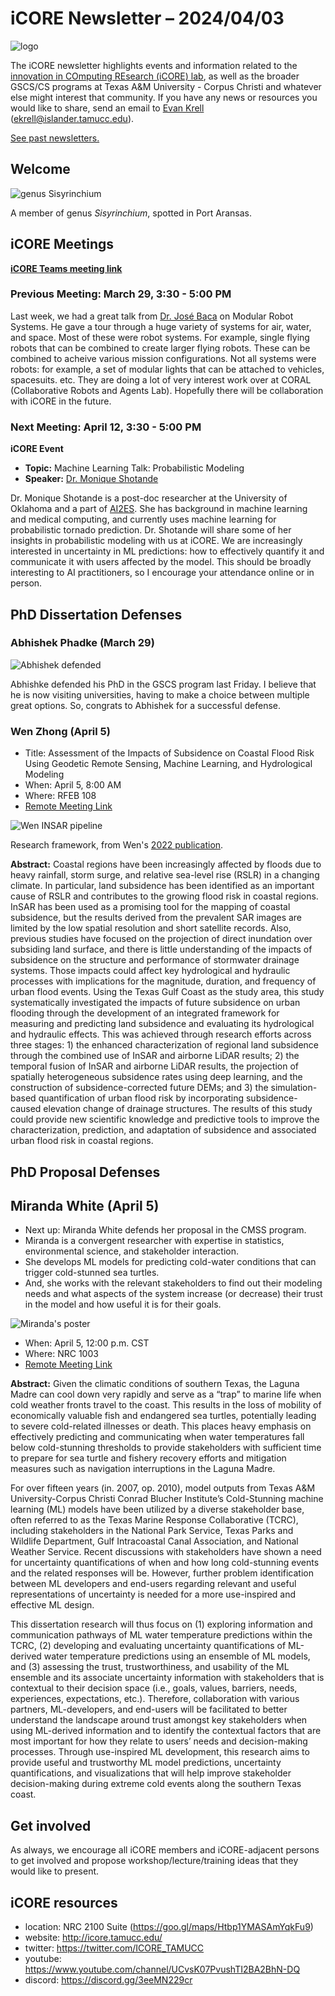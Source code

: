 # iCORE Newsletter – 2024/04/03

![logo](../img/logo_plain_sm.jpg)

The iCORE newsletter highlights events and information related to the [innovation in COmputing REsearch (iCORE) lab](https://icore.tamucc.edu/),
as well as the broader GSCS/CS programs at Texas A&M University - Corpus Christi and whatever else might interest that community.
If you have any news or resources you would like to share, send an email to [Evan Krell](https://scholar.google.com/citations?user=jLuwYGAAAAAJ&hl=en) (ekrell@islander.tamucc.edu).

[See past newsletters.](https://github.com/ekrell/icore_website/tree/main/news)

## Welcome

![genus Sisyrinchium](../img/purple_flower.jpg)

A member of genus _Sisyrinchium_, spotted in Port Aransas. 

## iCORE Meetings

**[iCORE Teams meeting link](https://teams.microsoft.com/l/meetup-join/19%3ameeting_MDdlZDBiMTgtYzVjNS00YjhhLWE5OTctY2Y5YzMyYTljNzU5%40thread.v2/0?context=%7b%22Tid%22%3a%2234cbfaf1-67a6-4781-a9ca-514eb2550b66%22%2c%22Oid%22%3a%22994c008b-0707-4f3c-8ac0-73b65e733430%22%7d)**

### Previous Meeting: March 29, 3:30 - 5:00 PM

Last week, we had a great talk from [Dr. José Baca](https://sites.google.com/site/bacajose/) on Modular Robot Systems. He gave a tour through a huge variety of systems for air, water, and space. Most of these were robot systems. For example, single flying robots that can be combined to create larger flying robots. These can be combined to acheive various mission configurations. Not all systems were robots: for example, a set of modular lights that can be attached to vehicles, spacesuits. etc. They are doing a lot of very interest work over at CORAL (Collaborative Robots and Agents Lab). Hopefully there will be collaboration with iCORE in the future. 

### Next Meeting: April 12, 3:30 - 5:00 PM

**iCORE Event**

- **Topic:** Machine Learning Talk: Probabilistic Modeling 
- **Speaker:** [Dr. Monique Shotande](https://www.researchgate.net/profile/Monique-Shotande)

Dr. Monique Shotande is a post-doc researcher at the University of Oklahoma and a part of [AI2ES](https://www.ai2es.org). She has background in machine learning and medical computing, and currently uses machine learning for probabilistic tornado prediction. Dr. Shotande will share some of her insights in probabilistic modeling with us at iCORE. We are increasingly interested in uncertainty in ML predictions: how to effectively quantify it and communicate it with users affected by the model. This should be broadly interesting to AI practitioners, so I encourage your attendance online or in person. 

## PhD Dissertation Defenses

### Abhishek Phadke (March 29)

![Abhishek defended](../img/abhishek_defended.jpg)

Abhishke defended his PhD in the GSCS program last Friday. I believe that he is now visiting universities, having to make a choice between multiple great options. So, congrats to Abhishek for a successful defense. 

### Wen Zhong (April 5)

- Title: Assessment of the Impacts of Subsidence on Coastal Flood Risk Using Geodetic Remote Sensing, Machine Learning, and Hydrological Modeling
- When: April 5, 8:00 AM
- Where: RFEB 108 
- [Remote Meeting Link](https://nam12.safelinks.protection.outlook.com/?url=https%3A%2F%2Fus05web.zoom.us%2Fj%2F86721343628%3Fpwd%3DJXAaFNbbmmZaHWWFeoU7u2fzagd52Z.1&data=05%7C02%7Cekrell%40islander.tamucc.edu%7Ceb76c68f36b646c4553108dc4f4e7025%7C34cbfaf167a64781a9ca514eb2550b66%7C0%7C0%7C638472445526248465%7CUnknown%7CTWFpbGZsb3d8eyJWIjoiMC4wLjAwMDAiLCJQIjoiV2luMzIiLCJBTiI6Ik1haWwiLCJXVCI6Mn0%3D%7C0%7C%7C%7C&sdata=EQX8zvrcUVoj6htkTqdNyIISXd%2BqZwpU25hL3p2gUlc%3D&reserved=0)

![Wen INSAR pipeline](../img/wen_pipeline.png)

Research framework, from Wen's [2022 publication](https://www.sciencedirect.com/science/article/pii/S0034425722004035).

**Abstract:** Coastal regions have been increasingly affected by floods due to heavy rainfall, storm surge, and relative sea-level rise (RSLR) in a changing climate. In particular, land subsidence has been identified as an important cause of RSLR and contributes to the growing flood risk in coastal regions. InSAR has been used as a promising tool for the mapping of coastal subsidence, but the results derived from the prevalent SAR images are limited by the low spatial resolution and short satellite records. Also, previous studies have focused on the projection of direct inundation over subsiding land surface, and there is little understanding of the impacts of subsidence on the structure and performance of stormwater drainage systems. Those impacts could affect key hydrological and hydraulic processes with implications for the magnitude, duration, and frequency of urban flood events. Using the Texas Gulf Coast as the study area, this study systematically investigated the impacts of future subsidence on urban flooding through the development of an integrated framework for measuring and predicting land subsidence and evaluating its hydrological and hydraulic effects. This was achieved through research efforts across three stages: 1) the enhanced characterization of regional land subsidence through the combined use of InSAR and airborne LiDAR results; 2) the temporal fusion of InSAR and airborne LiDAR results, the projection of spatially heterogeneous subsidence rates using deep learning, and the construction of subsidence-corrected future DEMs; and 3) the simulation-based quantification of urban flood risk by incorporating subsidence-caused elevation change of drainage structures. The results of this study could provide new scientific knowledge and predictive tools to improve the characterization, prediction, and adaptation of subsidence and associated urban flood risk in coastal regions.

## PhD Proposal Defenses

## Miranda White (April 5)

- Next up: Miranda White defends her proposal in the CMSS program.
- Miranda is a convergent researcher with expertise in statistics, environmental science, and stakeholder interaction.
- She develops ML models for predicting cold-water conditions that can trigger cold-stunned sea turtles.
- And, she works with the relevant stakeholders to find out their modeling needs and what aspects of the system increase (or decrease) their trust in the model and how useful it is for their goals.

![Miranda's poster](../img/miranda_poster.jpg)

- When: April 5, 12:00 p.m. CST
- Where: NRC 1003
- [Remote Meeting Link](https://tamucc.zoom.us/j/97410020113?pwd=Q29PWjU1a2E4V1grM1R5QW51VUdVZz09)

**Abstract:** Given the climatic conditions of southern Texas, the Laguna Madre can cool down very rapidly and serve as a “trap” to marine life when cold weather fronts travel to the coast. This results in the loss of mobility of economically valuable fish and endangered sea turtles, potentially leading to severe cold-related illnesses or death. This places heavy emphasis on effectively predicting and communicating when water temperatures fall below cold-stunning thresholds to provide stakeholders with sufficient time to prepare for sea turtle and fishery recovery efforts and mitigation measures such as navigation interruptions in the Laguna Madre.

For over fifteen years (in. 2007, op. 2010), model outputs from Texas A&M University-Corpus Christi Conrad Blucher Institute’s Cold-Stunning machine learning (ML) models have been utilized by a diverse stakeholder base, often referred to as the Texas Marine Response Collaborative (TCRC), including stakeholders in the National Park Service, Texas Parks and Wildlife Department, Gulf Intracoastal Canal Association, and National Weather Service. Recent discussions with stakeholders have shown a need for uncertainty quantifications of when and how long cold-stunning events and the related responses will be. However, further problem identification between ML developers and end-users regarding relevant and useful representations of uncertainty is needed for a more use-inspired and effective ML design.

This dissertation research will thus focus on (1) exploring information and communication pathways of ML water temperature predictions within the TCRC, (2) developing and evaluating uncertainty quantifications of ML-derived water temperature predictions using an ensemble of ML models, and (3) assessing the trust, trustworthiness, and usability of the ML ensemble and its associate uncertainty information with stakeholders that is contextual to their decision space (i.e., goals, values, barriers, needs, experiences, expectations, etc.). Therefore, collaboration with various partners, ML-developers, and end-users will be facilitated to better understand the landscape around trust amongst key stakeholders when using ML-derived information and to identify the contextual factors that are most important for how they relate to users’ needs and decision-making processes. Through use-inspired ML development, this research aims to provide useful and trustworthy ML model predictions, uncertainty quantifications, and visualizations that will help improve stakeholder decision-making during extreme cold events along the southern Texas coast.

## Get involved

As always, we encourage all iCORE members and iCORE-adjacent persons to get involved and propose workshop/lecture/training ideas that they would like to present.

## iCORE resources

- location: NRC 2100 Suite (https://goo.gl/maps/Htbp1YMASAmYqkFu9)
- website: http://icore.tamucc.edu/
- twitter: https://twitter.com/ICORE_TAMUCC
- youtube: https://www.youtube.com/channel/UCvsK07PvushTI2BA2BhN-DQ
- discord: https://discord.gg/3eeMN229cr
